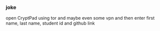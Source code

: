 
### joke

open CryptPad using tor and maybe even some vpn and then enter first name, last name, student id and github link

